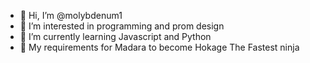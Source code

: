 - 👋 Hi, I’m @molybdenum1
- 👀 I’m interested in programming and prom design
- 🌱 I’m currently learning Javascript and Python
- 💞️ My requirements for Madara to become Hokage
The Fastest ninja  

<!---
molybdenum1/molybdenum1 is a ✨ special ✨ repository because its `README.md` (this file) appears on your GitHub profile.
You can click the Preview link to take a look at your changes.
--->
